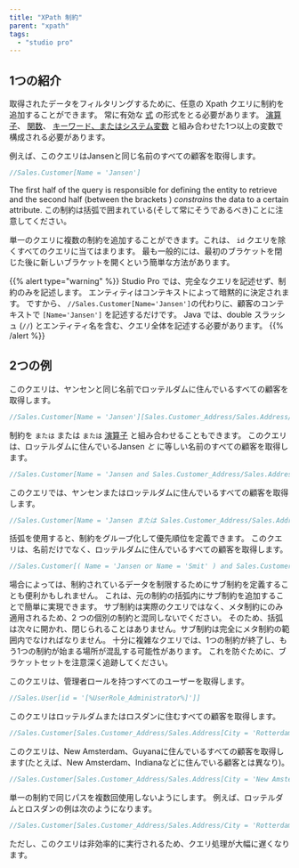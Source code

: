 ```yaml
---
title: "XPath 制約"
parent: "xpath"
tags:
  - "studio pro"
---
```


## 1つの紹介

取得されたデータをフィルタリングするために、任意の Xpath クエリに制約を追加することができます。 常に有効な [式](xpath-expressions) の形式をとる必要があります。 [演算子](xpath-operators)、 [関数](xpath-constraint-functions)、 [キーワード、またはシステム変数](xpath-keywords-and-system-variables) と組み合わせた1つ以上の変数で構成される必要があります。

例えば、このクエリはJansenと同じ名前のすべての顧客を取得します。

```java
//Sales.Customer[Name = 'Jansen']
```

The first half of the query is responsible for defining the entity to retrieve and the second half (between the brackets ) *constrains* the data to a certain attribute. この制約は括弧で囲まれている(そして常にそうであるべき)ことに注意してください。

単一のクエリに複数の制約を追加することができます。これは、 `id` クエリを除くすべてのクエリに当てはまります。 最も一般的には、最初のブラケットを閉じた後に新しいブラケットを開くという簡単な方法があります。

{{% alert type="warning" %}}
Studio Pro では、完全なクエリを記述せず、制約のみを記述します。 エンティティはコンテキストによって暗黙的に決定されます。 ですから、 `//Sales.Customer[Name='Jansen']`の代わりに、顧客のコンテキストで `[Name='Jansen']` を記述するだけです。 Java では、double スラッシュ (`//`) とエンティティ名を含む、クエリ全体を記述する必要があります。
{{% /alert %}}

## 2つの例

このクエリは、ヤンセンと同じ名前でロッテルダムに住んでいるすべての顧客を取得します。

```java
//Sales.Customer[Name = 'Jansen'][Sales.Customer_Address/Sales.Address/City = 'Rotterdam']
```

制約を `または` または `または` [演算子](xpath-operators) と組み合わせることもできます。 このクエリは、ロッテルダムに住んでいるJansen *と* に等しい名前のすべての顧客を取得します。

```java
//Sales.Customer[Name = 'Jansen and Sales.Customer_Address/Sales.Address/City = 'Rotterdam']
```

このクエリでは、ヤンセンまたはロッテルダムに住んでいるすべての顧客を取得します。

```java
//Sales.Customer[Name = 'Jansen または Sales.Customer_Address/Sales.Address/City = 'Rotterdam']
```

括弧を使用すると、制約をグループ化して優先順位を定義できます。 このクエリは、名前だけでなく、ロッテルダムに住んでいるすべての顧客を取得します。

```java
//Sales.Customer[( Name = 'Jansen or Name = 'Smit' ) and Sales.Customer_Address/Sales.Address/City = 'Rotterdam']
```

場合によっては、制約されているデータを制限するためにサブ制約を定義することも便利かもしれません。 これは、元の制約の括弧内にサブ制約を追加することで簡単に実現できます。 サブ制約は実際のクエリではなく、メタ制約にのみ適用されるため、2 つの個別の制約と混同しないでください。 そのため、括弧は次々に開かれ、閉じられることはありません。サブ制約は完全にメタ制約の範囲内でなければなりません。 十分に複雑なクエリでは、1つの制約が終了し、もう1つの制約が始まる場所が混乱する可能性があります。 これを防ぐために、ブラケットセットを注意深く追跡してください。

このクエリは、管理者ロールを持つすべてのユーザーを取得します。

```java
//Sales.User[id = '[%UserRole_Administrator%]']]
```

このクエリはロッテルダムまたはロスダンに住むすべての顧客を取得します。

```java
//Sales.Customer[Sales.Customer_Address/Sales.Address[City = 'Rotterdam' or City = 'Losdun']]
```

このクエリは、New Amsterdam、Guyanaに住んでいるすべての顧客を取得します(たとえば、New Amsterdam、Indianaなどに住んでいる顧客とは異なり)。

```java
//Sales.Customer[Sales.Customer_Address/Sales.Address[City = 'New Amsterdam']/Sales.Adress_Country/Sales.Country/Name = 'Guyana']
```

単一の制約で同じパスを複数回使用しないようにします。 例えば、ロッテルダムとロスダンの例は次のようになります。

```java
//Sales.Customer[Sales.Customer_Address/Sales.Address/City = 'Rotterdam' or Sales.Customer_Address/Sales.Address/City = 'Losdun']
```

ただし、このクエリは非効率的に実行されるため、クエリ処理が大幅に遅くなります。

